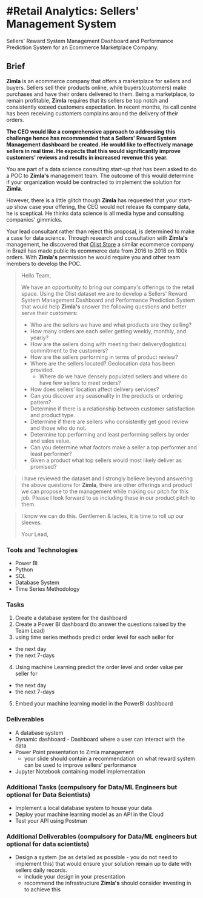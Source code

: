 # #Retail Analytics: Sellers' Management System
Sellers' Reward System Management Dashboard and Performance Prediction System for an Ecommerce Marketplace Company.

## Brief
<strong>Zimla</strong> is an ecommerce company that offers a marketplace for sellers and buyers.  Sellers sell their products online, while buyers(customers) make purchases and have their orders delivered to them. Being a marketplace, to remain profitable, <strong>Zimla</strong> requires that its sellers be top notch and consistently exceed customers expectation. In recent months, its  call centre has  been receiving customers complains around the delivery of their orders. 

**The CEO would like a comprehensive approach to addressing this challenge hence has recommended that a Sellers' Reward System Management dashboard be created.  He would like  to effectively manage sellers  in real time. He expects that this would  significantly improve customers' reviews and results in increased revenue this  year.**

You are part of a data science consulting start-up that  has been  asked to do a POC to <strong>Zimla's</strong> management team. The outcome of this would determine if your organization would be contracted to implement  the solution for <strong>Zimla</strong>. 

However, there is a little glitch though <strong>Zimla</strong> has  requested that your start-up show case your offering, the CEO would not release its company data, he is sceptical. He thinks data science is all media hype and consulting companies' gimmicks.

Your lead consultant rather than reject this proposal, is determined to make a case for data science.  Through research and consultation with  <strong>Zimla's</strong>  management, he discovered that [Olist Store](https://olist.com/) a similar ecommerce company in Brazil  has made public its ecommerce data from 2016 to 2018 on  100k orders.  With <strong>Zimla's</strong>  permission he would require you and other team members to develop the POC.

> Hello Team,
> 
> We have an opportunity to bring our company's offerings to the retail space. Using the Olist dataset we are to develop a Sellers' Reward System Management Dashboard and Performance Prediction System that would help <strong>Zimla's</strong>  answer the following questions and better serve their customers:
>
> - Who are the sellers we have and what products are they selling?
> - How many orders are each seller getting weekly, monthly, and yearly?
> -	How are the sellers doing with meeting their delivery(logistics) commitment to the customers?
> -	How are the sellers performing in terms of product review?
> -	Where are the sellers located? Geolocation data has been provided.
>   - Where do we have densely populated sellers and where do have few sellers to meet orders?
> -	How does sellers’ location affect delivery services?
> -	Can you discover any seasonality in the products or ordering pattern?
> -	Determine if there is a relationship between customer satisfaction and product type.
> -	Determine if there are sellers who consistently get good review and those who do not.
> -	Determine top performing and least performing sellers by order and sales value.
> -	Can you determine what factors make a seller a top performer and least performer?
> -	Given a product what top sellers would most likely deliver as promised?


>
> I have reviewed the dataset and I strongly believe beyond answering the above questions  for <strong>Zimla</strong>, there are other offerings and product we can propose to the management while making our pitch for this job.  Please I look forward to us including these in our product pitch to them.  

> I know we can do this. Gentlemen & ladies,  it is time to roll up our sleeves. 
>
> Your Lead,

### Tools and Technologies
- Power BI
- Python
- SQL
- Database System 
- Time Series Methodology

### Tasks
1. Create a database system  for the dashboard
2. Create a Power BI dashboard (to answer the questions raised by the Team Lead)
3. using time series methods predict  order level for each seller for 
  - the next day
  - the next 7-days 
4. Using machine Learning  predict the order level and order value per seller for 
  - the next day
  - the next 7-days 
5. Embed your machine learning model in the PowerBI dashboard

### Deliverables
- A  database system
- Dynamic dashboard - Dashboard where a user can interact with the data
- Power Point presentation to Zimla management
  - your slide should contain a recommendation on what reward system can be used to improve sellers' performance
- Jupyter Notebook containing model implementation

### Additional Tasks (compulsory for Data/ML Engineers but optional for Data Scientists)

- Implement a local database system to house your data 
- Deploy your machine learning model as an API in the Cloud
- Test your API using Postman


### Additional Deliverables (compulsory for Data/ML engineers but optional for data scientists)
- Design a system (be as detailed as possible - you do not need to implement this) that would ensure your solution remain up to date with sellers daily records.
  - include your design in your presentation
  - recommend the infrastructure <strong>Zimla's</strong>  should consider investing in to achieve this




